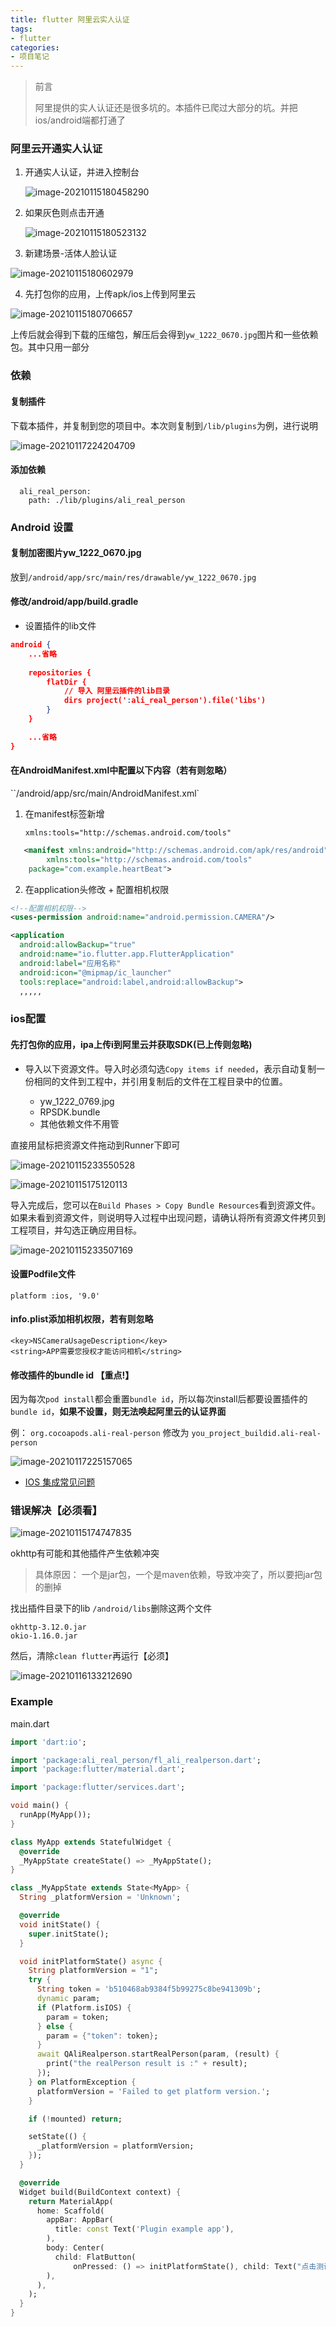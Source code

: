 ```yaml
---
title: flutter 阿里云实人认证
tags: 
- flutter
categories:
- 项目笔记
---
```






> 前言
>
> 阿里提供的实人认证还是很多坑的。本插件已爬过大部分的坑。并把ios/android端都打通了

### 阿里云开通实人认证

1. 开通实人认证，并进入控制台

   ![image-20210115180458290](http://alimd.haloit.top/img/20210115180458.png)

2. 如果灰色则点击开通

   ![image-20210115180523132](http://alimd.haloit.top/img/20210117232534.png)

1. 新建场景-活体人脸认证

![image-20210115180602979](http://alimd.haloit.top/img/20210115180616.png)

4. 先打包你的应用，上传apk/ios上传到阿里云

![image-20210115180706657](http://alimd.haloit.top/img/20210115180706.png)

上传后就会得到下载的压缩包，解压后会得到`yw_1222_0670.jpg`图片和一些依赖包。其中只用一部分





### 依赖

#### 复制插件

下载本插件，并复制到您的项目中。本次则复制到`/lib/plugins`为例，进行说明

![image-20210117224204709](http://alimd.haloit.top/img/20210117232641.png)

#### 添加依赖

```
  ali_real_person:
    path: ./lib/plugins/ali_real_person
```



### Android 设置

#### 复制加密图片yw_1222_0670.jpg

放到`/android/app/src/main/res/drawable/yw_1222_0670.jpg`

#### 修改/android/app/build.gradle

- 设置插件的lib文件

```json
android { 
	...省略
	
    repositories {
        flatDir {
            // 导入 阿里云插件的lib目录
            dirs project(':ali_real_person').file('libs')
        }
    }

	...省略
}


```

#### 在AndroidManifest.xml中配置以下内容（若有则忽略）

``/android/app/src/main/AndroidManifest.xml`

1. 在manifest标签新增

   `xmlns:tools="http://schemas.android.com/tools"`

```xml
   <manifest xmlns:android="http://schemas.android.com/apk/res/android"
        xmlns:tools="http://schemas.android.com/tools"
    package="com.example.heartBeat">

```

2. 在application头修改 + 配置相机权限

```xml
<!--配置相机权限-->
<uses-permission android:name="android.permission.CAMERA"/>

<application
  android:allowBackup="true"
  android:name="io.flutter.app.FlutterApplication"
  android:label="应用名称"
  android:icon="@mipmap/ic_launcher"
  tools:replace="android:label,android:allowBackup">
  ,,,,,
```



### ios配置

#### 先打包你的应用，ipa上传i到阿里云并获取SDK(已上传则忽略)

- 导入以下资源文件。导入时必须勾选`Copy items if needed`，表示自动复制一份相同的文件到工程中，并引用复制后的文件在工程目录中的位置。

  - yw_1222_0769.jpg
  - RPSDK.bundle
  - 其他依赖文件不用管

直接用鼠标把资源文件拖动到Runner下即可

![image-20210115233550528](http://alimd.haloit.top/img/20210117232814.png)

![image-20210115175120113](http://alimd.haloit.top/img/20210115175120.png)

 导入完成后，您可以在`Build Phases > Copy Bundle Resources`看到资源文件。如果未看到资源文件，则说明导入过程中出现问题，请确认将所有资源文件拷贝到工程项目，并勾选正确应用目标。

![image-20210115233507169](http://alimd.haloit.top/img/20210117232916.png)



#### 设置Podfile文件

```
platform :ios, '9.0'
```

#### info.plist添加相机权限，若有则忽略

	<key>NSCameraUsageDescription</key>
	<string>APP需要您授权才能访问相机</string>
#### 修改插件的bundle id 【重点!】

因为每次`pod install`都会重置`bundle id`，所以每次install后都要设置插件的`bundle id`，**如果不设置，则无法唤起阿里云的认证界面**

例： `org.cocoapods.ali-real-person` 修改为 `you_project_buildid.ali-real-person`

![image-20210117225157065](http://alimd.haloit.top/img/20210117232735.png)



- [IOS 集成常见问题](https://help.aliyun.com/document_detail/142592.html?spm=a2c4g.11186623.2.19.55d81ba8CmNrGP#concept-2333223)

### 错误解决【必须看】

![image-20210115174747835](http://alimd.haloit.top/img/20210115174748.png)

okhttp有可能和其他插件产生依赖冲突 

> 具体原因： 一个是jar包，一个是maven依赖，导致冲突了，所以要把jar包的删掉

 找出插件目录下的lib `/android/libs`删除这两个文件

```
okhttp-3.12.0.jar
okio-1.16.0.jar
```

然后，清除`clean flutter`再运行【必须】

![image-20210116133212690](http://alimd.haloit.top/img/20210117232842.png)









### Example

main.dart

```dart
import 'dart:io';

import 'package:ali_real_person/fl_ali_realperson.dart';
import 'package:flutter/material.dart';

import 'package:flutter/services.dart';

void main() {
  runApp(MyApp());
}

class MyApp extends StatefulWidget {
  @override
  _MyAppState createState() => _MyAppState();
}

class _MyAppState extends State<MyApp> {
  String _platformVersion = 'Unknown';

  @override
  void initState() {
    super.initState();
  }

  void initPlatformState() async {
    String platformVersion = "1";
    try {
      String token = 'b510468ab9384f5b99275c8be941309b';
      dynamic param;
      if (Platform.isIOS) {
        param = token;
      } else {
        param = {"token": token};
      }
      await QAliRealperson.startRealPerson(param, (result) {
        print("the realPerson result is :" + result);
      });
    } on PlatformException {
      platformVersion = 'Failed to get platform version.';
    }

    if (!mounted) return;

    setState(() {
      _platformVersion = platformVersion;
    });
  }

  @override
  Widget build(BuildContext context) {
    return MaterialApp(
      home: Scaffold(
        appBar: AppBar(
          title: const Text('Plugin example app'),
        ),
        body: Center(
          child: FlatButton(
              onPressed: () => initPlatformState(), child: Text("点击测试实人认证")),
        ),
      ),
    );
  }
}

```


